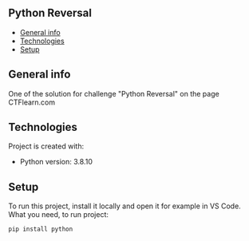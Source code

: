 ## Python Reversal
* [General info](#general-info)
* [Technologies](#technologies)
* [Setup](#setup)

## General info
One of the solution for challenge "Python Reversal" on the page CTFlearn.com
	
## Technologies
Project is created with:
* Python version: 3.8.10
	
## Setup
To run this project, install it locally and open it for example in VS Code.
<br>
What you need, to run project:

```
pip install python
```
